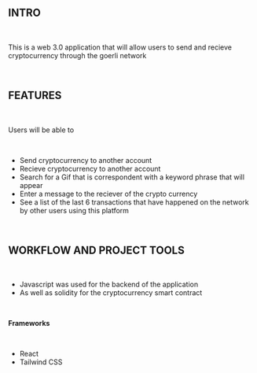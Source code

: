 ## INTRO

 <br>

 This is a web 3.0 application that will allow users to send and recieve cryptocurrency through the goerli network

 <br>

## FEATURES

 <br>

 Users will be able to 
 
 <br>
 
 - Send cryptocurrency to another account
 - Recieve cryptocurrency to another account
 - Search for a Gif that is correspondent with a keyword phrase that will appear
 - Enter a message to the reciever of the crypto currency
 - See a list of the last 6 transactions that have happened on the network by other users using this platform

 <br>
 
## WORKFLOW AND PROJECT TOOLS

 <br>
 
 - Javascript was used for the backend of the application
 - As well as solidity for the cryptocurrency smart contract
 
 <br>
 
 **Frameworks**
 
 <br>
 
  - React
  - Tailwind CSS  
 
